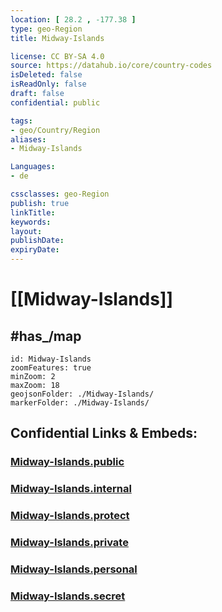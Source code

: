 ```yaml
---
location: [ 28.2 , -177.38 ] 
type: geo-Region
title: Midway-Islands

license: CC BY-SA 4.0
source: https://datahub.io/core/country-codes
isDeleted: false
isReadOnly: false
draft: false
confidential: public

tags:
- geo/Country/Region
aliases:
- Midway-Islands

Languages:
- de

cssclasses: geo-Region
publish: true
linkTitle: 
keywords: 
layout: 
publishDate: 
expiryDate: 
---
```


# [[Midway-Islands]] 


## #has_/map 


```leaflet
id: Midway-Islands
zoomFeatures: true 
minZoom: 2 
maxZoom: 18
geojsonFolder: ./Midway-Islands/
markerFolder: ./Midway-Islands/
```


## Confidential Links & Embeds: 

### [Midway-Islands.public](/_public/\Earth\Continent\America~North\USA\USA~Islands\CountiesMidway-Islands.public.md) 

### [Midway-Islands.internal](/_internal/\Earth\Continent\America~North\USA\USA~Islands\CountiesMidway-Islands.internal.md) 

### [Midway-Islands.protect](/_protect/\Earth\Continent\America~North\USA\USA~Islands\CountiesMidway-Islands.protect.md) 

### [Midway-Islands.private](/_private/\Earth\Continent\America~North\USA\USA~Islands\CountiesMidway-Islands.private.md) 

### [Midway-Islands.personal](/_personal/\Earth\Continent\America~North\USA\USA~Islands\CountiesMidway-Islands.personal.md) 

### [Midway-Islands.secret](/_secret/\Earth\Continent\America~North\USA\USA~Islands\CountiesMidway-Islands.secret.md)

